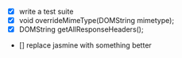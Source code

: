 - [x] write a test suite
- [x] void overrideMimeType(DOMString mimetype);
- [x] DOMString getAllResponseHeaders();
- [] replace jasmine with something better
